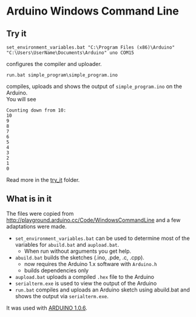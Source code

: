 Arduino Windows Command Line
============================


Try it
------

	set_environment_variables.bat "C:\Program Files (x86)\Arduino" "C:\Users\UserName\Documents\Arduino" uno COM15

configures the compiler and uploader.

	run.bat simple_program\simple_program.ino

compiles, uploads and shows the output of `simple_program.ino` on the Arduino.  
You will see

	Counting down from 10:
	10
	9
	8
	7
	6
	5
	4
	3
	2
	1
	0

Read more in the [try_it](./try_it) folder.

What is in it
-------------

The files were copied from 
http://playground.arduino.cc/Code/WindowsCommandLine
and a few adaptations were made.

 - `set_environment_variables.bat` can be used to determine most of the variables for `abuild.bat` and `aupload.bat`.
	 - When run without arguments you get help.
 - `abuild.bat` builds the sketches (.ino, .pde, .c, .cpp).
	 - now requires the Arduino 1.x software with `Arduino.h` 	
	 - builds dependencies only
 - `aupload.bat` uploads a compiled `.hex` file to the Arduino 
 - `serialterm.exe` is used to view the output of the Arduino
 - `run.bat` compiles and uploads an Arduino sketch using abuild.bat and shows the output via `serialterm.exe`.

It was used with [ARDUINO 1.0.6](http://arduino.cc/en/Main/Software).
